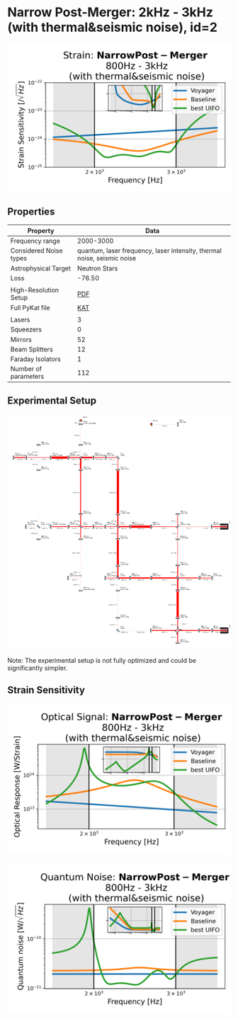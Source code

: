 # Narrow Post-Merger: 2kHz - 3kHz (with thermal&seismic noise), id=2
<p align="center"><img src="strain.png" alt="Plot of Strain" width="666px"></p>

## Properties
| Property                              | Data                                                       |
| ------------------------------------- | ----------------------------------------------------------------- |
| Frequency range                   | 2000-3000 |
| Considered Noise types                   | quantum, laser frequency, laser intensity, thermal noise, seismic noise |
| Astrophysical Target                   | Neutron Stars |
| Loss               | -76.50 |
|               |  |
| High-Resolution Setup | [PDF](setup.pdf) |
| Full PyKat file       | [KAT](CFGS_6_-76.50_112_8222381817_0_5848456079.txt) |
|               |  |
| Lasers |  3 |
| Squeezers |  0 |
| Mirrors |  52 |
| Beam Splitters |  12 |
| Faraday Isolators |  1 |
| Number of parameters  | 112 |
## Experimental Setup
<p align="center"><img src="setup.png" alt="setup" width="666px"></p>

Note: The experimental setup is not fully optimized and could be significantly simpler.

## Strain Sensitivity<p align="center"><img src="signal.png" alt="Plot of Signal" width="666px"></p>

<p align="center"><img src="noise.png" alt="Plot of Noise" width="666px"></p>

